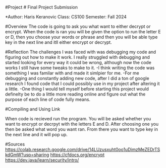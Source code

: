 #Project # Final Project Submission

*Author: Haris Keranovic
Class: CS100
Semester: Fall 2024

#Overview
The code is going to ask you what want to either decrypt or encrypt. When the code is ran you will be given the option to run the letter E or D,
then you choose your words or phrase and then you will be able type key in the next line and itll either encrypt or decrypt. 

#Reflection
The challenges I was faced with was debugging my code and figuring out how to make it work.
I really struggled with debugging and started looking for every way it could be wrong, 
although now the code works I still have some tweaks to make to it. 
-I think writing the code was something I was familar with and made it simlpier for me. 
-For me debugging and constantly adding new code, after I did a ton of google research
I found code that I could possibly use in my project after altering it a little.
-One thing I would tell myself before starting this project would definelty be to
do a little more reading online and figure out what the purpose of each line of code fully means.

#Compiling and Using
Link

When code is recieved run the program. You will be asked whether you want to encrypt or decrpyt with the letters E and D.
After choosing one you then be asked what word you want ran. From there you want to type key in the next line and it will pop up. 

#Sources
https://colab.research.google.com/drive/14LUzusxuht0oo1uDimzMeZEDrTSkdGmW?usp=sharing
https://cfdocs.org/encrypt
https://dev.java/learn/security/intro/


